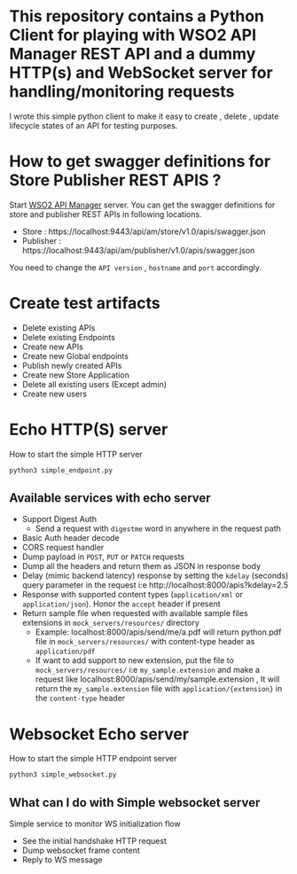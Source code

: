# This repository contains a Python Client for playing with WSO2 API Manager REST API and a dummy HTTP(s) and WebSocket server for handling/monitoring requests

I wrote this simple python client to make it easy to create , delete , update lifecycle states of an API for testing purposes.

# How to get swagger definitions for Store Publisher REST APIS ?

Start [WSO2 API Manager](http://wso2.com/api-management/) server. You can get the swagger definitions for store and publisher REST APIs in following locations.

- Store : https://localhost:9443/api/am/store/v1.0/apis/swagger.json
- Publisher : https://localhost:9443/api/am/publisher/v1.0/apis/swagger.json

You need to change the `API version` , `hostname` and `port` accordingly.

# Create test artifacts

- Delete existing APIs
- Delete existing Endpoints
- Create new APIs
- Create new Global endpoints
- Publish newly created APIs
- Create new Store Application
- Delete all existing users (Except admin)
- Create new users

# Echo HTTP(S) server

How to start the simple HTTP server

```bash
python3 simple_endpoint.py
```

## Available services with echo server

- Support Digest Auth
  - Send a request with `digestme` word in anywhere in the request path
- Basic Auth header decode
- CORS request handler
- Dump payload in `POST`, `PUT` or `PATCH` requests
- Dump all the headers and return them as JSON in response body
- Delay (mimic backend latency) response by setting the `kdelay` (seconds) query parameter in the request i:e http://localhost:8000/apis?kdelay=2.5
- Response with supported content types (`application/xml` or `application/json`). Honor the `accept` header if present
- Return sample file when requested with available sample files extensions in `mock_servers/resources/` directory
  - Example: localhost:8000/apis/send/me/a.pdf will return python.pdf file in `mock_servers/resources/` with content-type header as `application/pdf`
  - If want to add support to new extension, put the file to `mock_servers/resources/` i:e `my_sample.extension` and make a request like localhost:8000/apis/send/my/sample.extension , It will return the `my_sample.extension` file with `application/{extension}` in the `content-type` header

# Websocket Echo server

How to start the simple HTTP endpoint server

```bash
python3 simple_websocket.py
```

## What can I do with Simple websocket server

Simple service to monitor WS initialization flow

- See the initial handshake HTTP request
- Dump websocket frame content
- Reply to WS message
